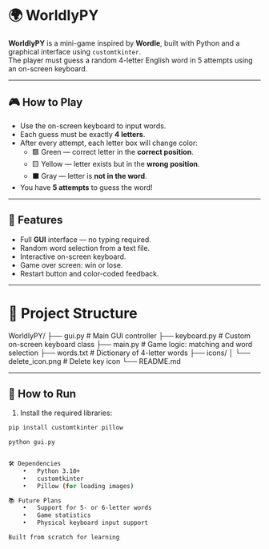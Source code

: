 # 🌍 WorldlyPY

**WorldlyPY** is a mini-game inspired by **Wordle**, built with Python and a graphical interface using `customtkinter`.  
The player must guess a random 4-letter English word in 5 attempts using an on-screen keyboard.

---

## 🎮 How to Play

- Use the on-screen keyboard to input words.
- Each guess must be exactly **4 letters**.
- After every attempt, each letter box will change color:
  - 🟩 Green — correct letter in the **correct position**.
  - 🟨 Yellow — letter exists but in the **wrong position**.
  - ⬛ Gray — letter is **not in the word**.
- You have **5 attempts** to guess the word!

---

## 🧩 Features

- Full **GUI** interface — no typing required.
- Random word selection from a text file.
- Interactive on-screen keyboard.
- Game over screen: win or lose.
- Restart button and color-coded feedback.

---

# 📁 Project Structure

WorldlyPY/
├── gui.py           # Main GUI controller
├── keyboard.py      # Custom on-screen keyboard class
├── main.py          # Game logic: matching and word selection
├── words.txt        # Dictionary of 4-letter words
├── icons/
│   └── delete_icon.png  # Delete key icon
└── README.md

---

## 🚀 How to Run

1. Install the required libraries:

```bash
pip install customtkinter pillow

python gui.py


🛠 Dependencies
	•	Python 3.10+
	•	customtkinter
	•	Pillow (for loading images)

📚 Future Plans
	•	Support for 5- or 6-letter words
	•	Game statistics
	•	Physical keyboard input support

Built from scratch for learning

